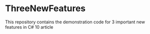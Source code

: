 # ThreeNewFeatures
This repository contains the demonstration code for 3 important new features in C# 10 article 
